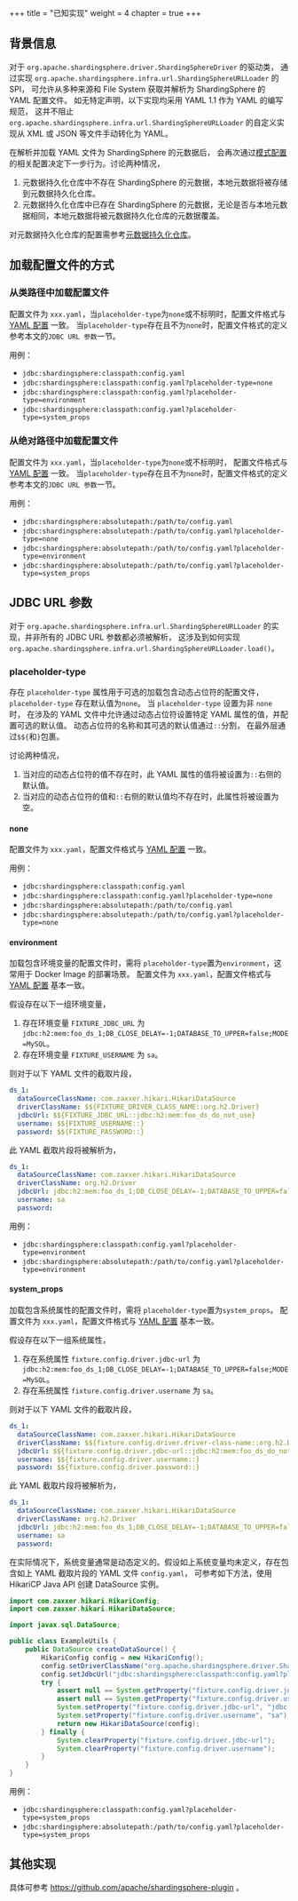 +++
title = "已知实现"
weight = 4
chapter = true
+++

## 背景信息

对于 `org.apache.shardingsphere.driver.ShardingSphereDriver` 的驱动类，
通过实现 `org.apache.shardingsphere.infra.url.ShardingSphereURLLoader` 的 SPI，
可允许从多种来源和 File System 获取并解析为 ShardingSphere 的 YAML 配置文件。
如无特定声明，以下实现均采用 YAML 1.1 作为 YAML 的编写规范，
这并不阻止 `org.apache.shardingsphere.infra.url.ShardingSphereURLLoader` 的自定义实现从 XML 或 JSON 等文件手动转化为 YAML。

在解析并加载 YAML 文件为 ShardingSphere 的元数据后，
会再次通过[模式配置](../../../java-api/mode)的相关配置决定下一步行为。讨论两种情况，

1. 元数据持久化仓库中不存在 ShardingSphere 的元数据，本地元数据将被存储到元数据持久化仓库。
2. 元数据持久化仓库中已存在 ShardingSphere 的元数据，无论是否与本地元数据相同，本地元数据将被元数据持久化仓库的元数据覆盖。

对元数据持久化仓库的配置需参考[元数据持久化仓库](../../../../common-config/builtin-algorithm/metadata-repository)。

## 加载配置文件的方式

### 从类路径中加载配置文件

配置文件为 `xxx.yaml`，当`placeholder-type`为`none`或不标明时，配置文件格式与 [YAML 配置](../../../yaml-config) 一致。
当`placeholder-type`存在且不为`none`时，配置文件格式的定义参考本文的`JDBC URL 参数`一节。

用例：

- `jdbc:shardingsphere:classpath:config.yaml`
- `jdbc:shardingsphere:classpath:config.yaml?placeholder-type=none`
- `jdbc:shardingsphere:classpath:config.yaml?placeholder-type=environment`
- `jdbc:shardingsphere:classpath:config.yaml?placeholder-type=system_props`

### 从绝对路径中加载配置文件

配置文件为 `xxx.yaml`，当`placeholder-type`为`none`或不标明时， 配置文件格式与 [YAML 配置](../../../yaml-config) 一致。
当`placeholder-type`存在且不为`none`时，配置文件格式的定义参考本文的`JDBC URL 参数`一节。

用例：

- `jdbc:shardingsphere:absolutepath:/path/to/config.yaml`
- `jdbc:shardingsphere:absolutepath:/path/to/config.yaml?placeholder-type=none`
- `jdbc:shardingsphere:absolutepath:/path/to/config.yaml?placeholder-type=environment`
- `jdbc:shardingsphere:absolutepath:/path/to/config.yaml?placeholder-type=system_props`

## JDBC URL 参数

对于 `org.apache.shardingsphere.infra.url.ShardingSphereURLLoader` 的实现，并非所有的 JDBC URL 参数都必须被解析，
这涉及到如何实现 `org.apache.shardingsphere.infra.url.ShardingSphereURLLoader.load()`。

### placeholder-type

存在 `placeholder-type` 属性用于可选的加载包含动态占位符的配置文件，`placeholder-type` 存在默认值为`none`。
当 `placeholder-type` 设置为非 `none` 时， 在涉及的 YAML 文件中允许通过动态占位符设置特定 YAML 属性的值，并配置可选的默认值。
动态占位符的名称和其可选的默认值通过`::`分割， 在最外层通过`$${`和`}`包裹。

讨论两种情况，

1. 当对应的动态占位符的值不存在时，此 YAML 属性的值将被设置为`::`右侧的默认值。
2. 当对应的动态占位符的值和`::`右侧的默认值均不存在时，此属性将被设置为空。

#### none

配置文件为 `xxx.yaml`，配置文件格式与 [YAML 配置](../../../yaml-config) 一致。

用例：

- `jdbc:shardingsphere:classpath:config.yaml`
- `jdbc:shardingsphere:classpath:config.yaml?placeholder-type=none`
- `jdbc:shardingsphere:absolutepath:/path/to/config.yaml`
- `jdbc:shardingsphere:absolutepath:/path/to/config.yaml?placeholder-type=none`

#### environment

加载包含环境变量的配置文件时，需将 `placeholder-type`置为`environment`，这常用于 Docker Image 的部署场景。
配置文件为 `xxx.yaml`，配置文件格式与 [YAML 配置](../../../yaml-config) 基本一致。

假设存在以下一组环境变量，

1. 存在环境变量 `FIXTURE_JDBC_URL` 为 `jdbc:h2:mem:foo_ds_1;DB_CLOSE_DELAY=-1;DATABASE_TO_UPPER=false;MODE=MySQL`。
2. 存在环境变量 `FIXTURE_USERNAME` 为 `sa`。

则对于以下 YAML 文件的截取片段，

```yaml
ds_1:
  dataSourceClassName: com.zaxxer.hikari.HikariDataSource
  driverClassName: $${FIXTURE_DRIVER_CLASS_NAME::org.h2.Driver}
  jdbcUrl: $${FIXTURE_JDBC_URL::jdbc:h2:mem:foo_ds_do_not_use}
  username: $${FIXTURE_USERNAME::}
  password: $${FIXTURE_PASSWORD::}
```

此 YAML 截取片段将被解析为，

```yaml
ds_1:
  dataSourceClassName: com.zaxxer.hikari.HikariDataSource
  driverClassName: org.h2.Driver
  jdbcUrl: jdbc:h2:mem:foo_ds_1;DB_CLOSE_DELAY=-1;DATABASE_TO_UPPER=false;MODE=MySQL
  username: sa
  password:
```

用例：

- `jdbc:shardingsphere:classpath:config.yaml?placeholder-type=environment`
- `jdbc:shardingsphere:absolutepath:/path/to/config.yaml?placeholder-type=environment`

#### system_props

加载包含系统属性的配置文件时，需将 `placeholder-type`置为`system_props`。
配置文件为 `xxx.yaml`，配置文件格式与 [YAML 配置](../../../yaml-config) 基本一致。

假设存在以下一组系统属性，

1. 存在系统属性 `fixture.config.driver.jdbc-url` 为 `jdbc:h2:mem:foo_ds_1;DB_CLOSE_DELAY=-1;DATABASE_TO_UPPER=false;MODE=MySQL`。
2. 存在系统属性 `fixture.config.driver.username` 为 `sa`。

则对于以下 YAML 文件的截取片段，

```yaml
ds_1:
  dataSourceClassName: com.zaxxer.hikari.HikariDataSource
  driverClassName: $${fixture.config.driver.driver-class-name::org.h2.Driver}
  jdbcUrl: $${fixture.config.driver.jdbc-url::jdbc:h2:mem:foo_ds_do_not_use}
  username: $${fixture.config.driver.username::}
  password: $${fixture.config.driver.password::}
```

此 YAML 截取片段将被解析为，

```yaml
ds_1:
  dataSourceClassName: com.zaxxer.hikari.HikariDataSource
  driverClassName: org.h2.Driver
  jdbcUrl: jdbc:h2:mem:foo_ds_1;DB_CLOSE_DELAY=-1;DATABASE_TO_UPPER=false;MODE=MySQL
  username: sa
  password:
```

在实际情况下，系统变量通常是动态定义的。假设如上系统变量均未定义，存在包含如上 YAML 截取片段的 YAML 文件 `config.yaml`，
可参考如下方法，使用 HikariCP Java API 创建 DataSource 实例。

```java
import com.zaxxer.hikari.HikariConfig;
import com.zaxxer.hikari.HikariDataSource;

import javax.sql.DataSource;

public class ExampleUtils {
    public DataSource createDataSource() {
        HikariConfig config = new HikariConfig();
        config.setDriverClassName("org.apache.shardingsphere.driver.ShardingSphereDriver");
        config.setJdbcUrl("jdbc:shardingsphere:classpath:config.yaml?placeholder-type=system_props");
        try {
            assert null == System.getProperty("fixture.config.driver.jdbc-url");
            assert null == System.getProperty("fixture.config.driver.username");
            System.setProperty("fixture.config.driver.jdbc-url", "jdbc:h2:mem:foo_ds_1;DB_CLOSE_DELAY=-1;DATABASE_TO_UPPER=false;MODE=MySQL");
            System.setProperty("fixture.config.driver.username", "sa");
            return new HikariDataSource(config);
        } finally {
            System.clearProperty("fixture.config.driver.jdbc-url");
            System.clearProperty("fixture.config.driver.username");
        }
    }
}
```

用例：

- `jdbc:shardingsphere:classpath:config.yaml?placeholder-type=system_props`
- `jdbc:shardingsphere:absolutepath:/path/to/config.yaml?placeholder-type=system_props`

## 其他实现

具体可参考 https://github.com/apache/shardingsphere-plugin 。
